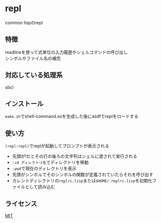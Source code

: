 # repl
common lispのrepl

## 特徴
readlineを使って式単位の入力履歴やシェルコマンドの呼び出し  
シンボルやファイル名の補完

## 対応している処理系
sbcl

## インストール
`make.sh`でshell-command.soを生成した後にasdfでreplをロードする

## 使い方
`(repl:repl)`でreplが起動してプロンプトが表示される

* 先頭が!だとその行の後ろの文字列はシェルに渡されて実行される
* `:cd ディレクトリ名`でディレクトリを移動
* `:pwd`で現在のディレクトリを表示
* 先頭がシンボルでそのシンボルの関数が定義されていたらそれを呼び出す
* カレントディレクトリの`replrc.lisp`または`$HOME/.replrc.lisp`を初期化ファイルとして読み込む

## ライセンス
[MIT](https://github.com/cxxxr/repl/blob/master/LICENSE)
